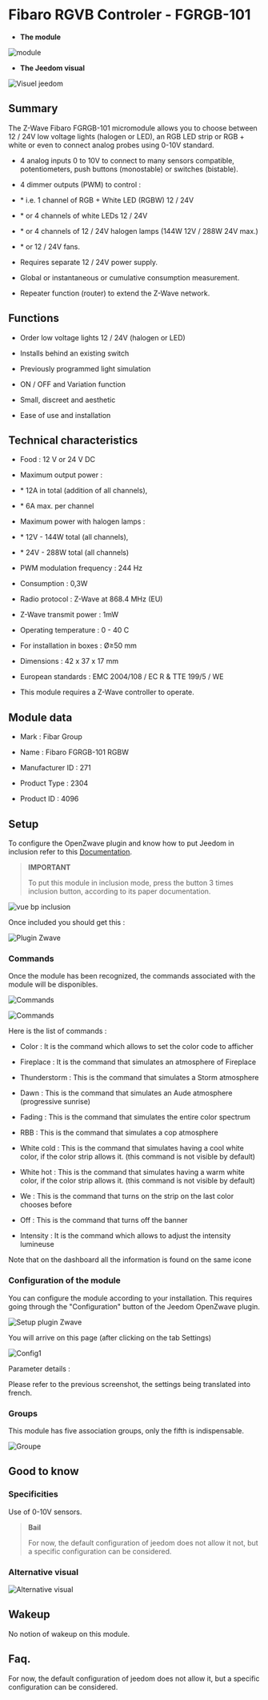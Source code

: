 Fibaro RGVB Controler - FGRGB-101 
=================================



-   **The module**



![module](images/fibaro.fgrgb101/module.jpg)



-   **The Jeedom visual**



![Visuel jeedom](images/fibaro.fgrgb101/Visuel_jeedom.png)



Summary 
------

The Z-Wave Fibaro FGRGB-101 micromodule allows you to choose between
12 / 24V low voltage lights (halogen or LED), an RGB LED strip
or RGB + white or even to connect analog probes using
0-10V standard.

-   4 analog inputs 0 to 10V to connect to many sensors
    compatible, potentiometers, push buttons (monostable)
    or switches (bistable).

-   4 dimmer outputs (PWM) to control :

-   \* i.e. 1 channel of RGB + White LED (RGBW) 12 / 24V

-   \* or 4 channels of white LEDs 12 / 24V

-   \* or 4 channels of 12 / 24V halogen lamps (144W 12V / 288W 24V max.)

-   \* or 12 / 24V fans.

-   Requires separate 12 / 24V power supply.

-   Global or instantaneous or cumulative consumption measurement.

-   Repeater function (router) to extend the Z-Wave network.



Functions 
---------

-   Order low voltage lights 12 / 24V (halogen or LED)

-   Installs behind an existing switch

-   Previously programmed light simulation

-   ON / OFF and Variation function

-   Small, discreet and aesthetic

-   Ease of use and installation



Technical characteristics 
---------------------------

-   Food : 12 V or 24 V DC

-   Maximum output power :

-   \* 12A in total (addition of all channels),

-   \* 6A max. per channel

-   Maximum power with halogen lamps :

-   \* 12V - 144W total (all channels),

-   \* 24V - 288W total (all channels)

-   PWM modulation frequency : 244 Hz

-   Consumption : 0,3W

-   Radio protocol : Z-Wave at 868.4 MHz (EU)

-   Z-Wave transmit power : 1mW

-   Operating temperature : 0 - 40 C

-   For installation in boxes : Ø≥50 mm

-   Dimensions : 42 x 37 x 17 mm

-   European standards : EMC 2004/108 / EC R & TTE 199/5 / WE

-   This module requires a Z-Wave controller to operate.



Module data 
-----------------

-   Mark : Fibar Group

-   Name : Fibaro FGRGB-101 RGBW

-   Manufacturer ID : 271

-   Product Type : 2304

-   Product ID : 4096



Setup 
-------------

To configure the OpenZwave plugin and know how to put Jeedom in
inclusion refer to this
[Documentation](https://doc.jeedom.com/en_US/plugins/automation%20protocol/openzwave/).



> **IMPORTANT**
>
> To put this module in inclusion mode, press the button 3 times
> inclusion button, according to its paper documentation.



![vue bp inclusion](images/fibaro.fgrgb101/vue_bp_inclusion.png)



Once included you should get this :



![Plugin Zwave](images/fibaro.fgrgb101/configuration.png)



### Commands 

Once the module has been recognized, the commands associated with the module will be
disponibles.



![Commands](images/fibaro.fgrgb101/commande_1.png)

![Commands](images/fibaro.fgrgb101/commande_2.png)



Here is the list of commands :

-   Color : It is the command which allows to set the color code to
    afficher

-   Fireplace : It is the command that simulates an atmosphere of
    Fireplace

-   Thunderstorm : This is the command that simulates a Storm atmosphere

-   Dawn : This is the command that simulates an Aude atmosphere
    (progressive sunrise)

-   Fading : This is the command that simulates the entire
    color spectrum

-   RBB : This is the command that simulates a cop atmosphere

-   White cold : This is the command that simulates having a
    cool white color, if the color strip allows it. (this
    command is not visible by default)

-   White hot : This is the command that simulates having a
    warm white color, if the color strip allows it. (this
    command is not visible by default)

-   We : This is the command that turns on the strip on the
    last color chooses before

-   Off : This is the command that turns off the banner

-   Intensity : It is the command which allows to adjust the intensity
    lumineuse

Note that on the dashboard all the information is found on the same
icone



### Configuration of the module 

You can configure the module according to your
installation. This requires going through the "Configuration" button of the
Jeedom OpenZwave plugin.



![Setup plugin Zwave](images/plugin/bouton_configuration.jpg)



You will arrive on this page (after clicking on the tab
Settings)



![Config1](images/fibaro.fgrgb101/parametres.png)



Parameter details :

Please refer to the previous screenshot, the settings
being translated into french.



### Groups 

This module has five association groups, only the fifth is
indispensable.



![Groupe](images/fibaro.fgrgb101/groupes.png)

Good to know 
------------

### Specificities 

Use of 0-10V sensors.



> **Bail**
>
> For now, the default configuration of jeedom does not allow it
> not, but a specific configuration can be considered.

### Alternative visual 



![Alternative visual](images/fibaro.fgrgb101/Visuel_alternatif.png)



Wakeup 
------

No notion of wakeup on this module.



Faq. 
------

For now, the default configuration of jeedom does not allow it,
but a specific configuration can be considered.



